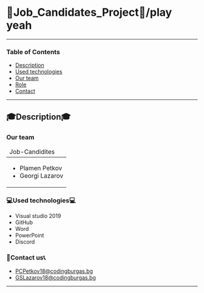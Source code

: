 # :man:Job_Candidates_Project:man:/play yeah 
---
### Table of Contents
- [Description](#description)
- [Used technologies](#used-technologies)
- [Our team](#our-team)
- [Role](#role)
- [Contact](#contact-us)

---

## :mortar_board:Description:mortar_board:
### Our team
<table>
  <thead>
    <tr>
      <td align="left">
      Job-Candidites
      </td>
    </tr>
  </thead>
  <tbody>
    <tr>
      <td>
        <ul>
          <li>Plamen Petkov</li>
          <li>Georgi Lazarov</li>
        </ul>
      </td>
    </tr>
  </tbody>
</table>

### :computer:Used technologies:computer:

- Visual studio 2019
- GitHub
- Word
- PowerPoint
- Discord


### :email:Contact us:telephone_receiver:
- PCPetkov18@codingburgas.bg
- GSLazarov18@codingburgas.bg

---
